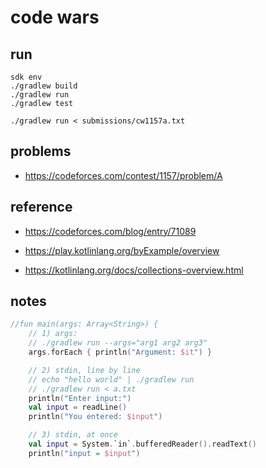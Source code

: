 # code wars


## run
```
sdk env
./gradlew build
./gradlew run
./gradlew test

./gradlew run < submissions/cw1157a.txt
```


## problems

- https://codeforces.com/contest/1157/problem/A



## reference

- https://codeforces.com/blog/entry/71089

- https://play.kotlinlang.org/byExample/overview
- https://kotlinlang.org/docs/collections-overview.html


## notes

```kotlin
//fun main(args: Array<String>) {
    // 1) args:
    // ./gradlew run --args="arg1 arg2 arg3"
    args.forEach { println("Argument: $it") }

    // 2) stdin, line by line
    // echo "hello world" | ./gradlew run
    // ./gradlew run < a.txt
    println("Enter input:")
    val input = readLine()
    println("You entered: $input")

    // 3) stdin, at once
    val input = System.`in`.bufferedReader().readText()
    println("input = $input")
```
